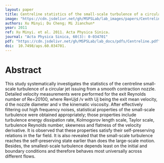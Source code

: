 ```yaml
---
layout: paper
title: Centreline statistics of the small-scale turbulence of a circular jet and their dependence on high frequency noise
image: "https://cdn.jsdelivr.net/gh/MSPSLab/lab_images/papers/Centreline-statistics.png"
authors: Xu Minyi; Du Cheng; Mi Jianchun*
year: 2011
ref: Xu Minyi. et al. 2011. Acta Physica Sinica.
journal: "Acta Physica Sinica, 60(3): 0-034701"
pdf: "https://cdn.jsdelivr.net/gh/MSPSLab/lab_docs/pdfs/Centreline.pdf"
doi:  10.7498/aps.60.034701.
---
```


# Abstract

This study systematically investigates the statistics of the centreline small-scale turbulence of a circular jet issuing from a smooth contraction nozzle. Detailed velocity measurements were performed for the exit Reynolds number of Re=20100, where Re≡Ujd /ν with Uj being the exit mean velocity, d the nozzle diameter and ν the kinematic viscosity. After effectively filtering out high frequency noises, statistical properties of the small-scale turbulence were obtained appropriately; those properties include turbulence energy dissipation rate, Kolmogorov length scale, Taylor scale, turbulence Reynolds number, skewness and flatness of the velocity derivative. It is observed that these properties satisfy their self-preserving relations in the far field. It is also revealed that the small-scale turbulence reaches the self-preserving state earlier than does the large-scale motion. Besides, the smallest-scale turbulence depends least on the initial and boundary conditions and therefore behaves most universally across different flows.
